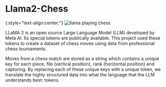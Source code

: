 # Llama2-Chess

{:style="text-align:center;"}
![llama playing chess](https://github.com/azyleee/Llama2-Chess/blob/main/images/llamachess4.jpeg/500x500)

LLaMA 2 is an open source Large Language Model (LLM) developed by Meta AI. Its special tokens are publically available. This project used these tokens to create a dataset of chess moves using data from professional chess tournaments. 

Moves from a chess match are stored as a string which contains a unique key for each piece, file (vertical position), rank (horizontal position) and capturing. By replacing each of these unique keys with a unique token, we translate the highly structured data into what the language that the LLM understands best: tokens.
